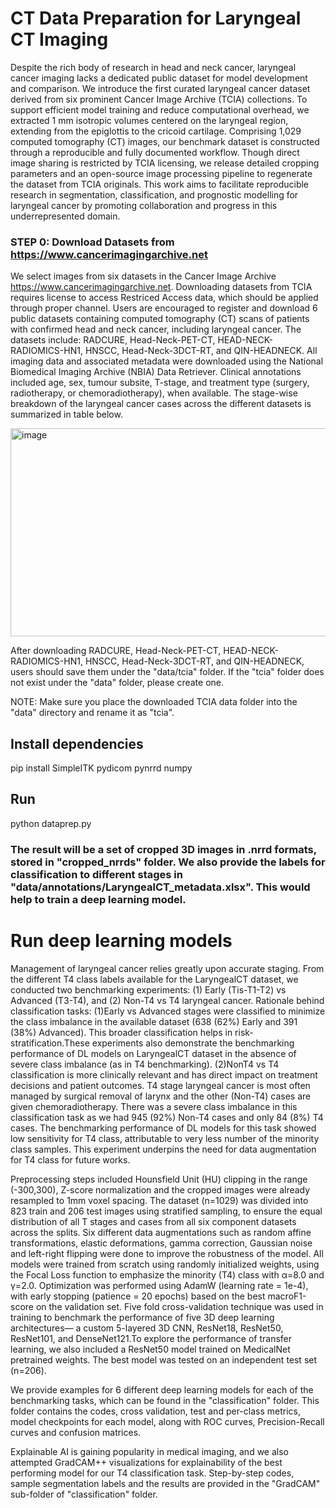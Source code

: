 # CT Data Preparation for Laryngeal CT Imaging

Despite the rich body of research in head and neck cancer, laryngeal cancer imaging lacks a dedicated public dataset for model development and comparison. We introduce the first curated laryngeal cancer dataset derived from six prominent Cancer Image Archive (TCIA) collections. To support efficient model training and reduce computational overhead, we extracted 1 mm isotropic volumes centered on the laryngeal region, extending from the epiglottis to the cricoid cartilage. Comprising 1,029 computed tomography (CT) images, our benchmark dataset is constructed through a reproducible and fully documented workflow. Though direct image sharing is restricted by TCIA licensing, we release detailed cropping parameters and an open-source image processing pipeline to regenerate the dataset from TCIA originals. This work aims to facilitate reproducible research in segmentation, classification, and prognostic modelling for laryngeal cancer by promoting collaboration and progress in this underrepresented domain.

### STEP 0: Download Datasets from https://www.cancerimagingarchive.net

We select images from six datasets in the Cancer Image Archive https://www.cancerimagingarchive.net. Downloading datasets from TCIA requires license to access Restriced Access data, which should be applied through proper channel. Users are encouraged to register and download 6 public datasets containing computed tomography (CT) scans of patients with confirmed head and neck cancer, including laryngeal cancer. The datasets include: RADCURE, Head-Neck-PET-CT, HEAD-NECK-RADIOMICS-HN1, HNSCC, Head-Neck-3DCT-RT, and QIN-HEADNECK.  All imaging data and associated metadata were downloaded using the National Biomedical Imaging Archive (NBIA) Data Retriever. Clinical annotations included age, sex, tumour subsite, T-stage, and treatment type (surgery, radiotherapy, or chemoradiotherapy), when available. The stage-wise breakdown of the laryngeal cancer cases across the different datasets is summarized in table below.

<img width="782" height="333" alt="image" src="https://github.com/user-attachments/assets/11656225-b838-4a8b-af15-0fce2add419d" />

After downloading RADCURE, Head-Neck-PET-CT, HEAD-NECK-RADIOMICS-HN1, HNSCC, Head-Neck-3DCT-RT, and QIN-HEADNECK, users should save them under the "data/tcia" folder. If the "tcia" folder does not exist under the "data" folder, please create one.


NOTE: Make sure you place the downloaded TCIA data folder into the "data" directory and rename it as "tcia".

## Install dependencies

pip install SimpleITK pydicom pynrrd numpy 

## Run
python dataprep.py

### The result will be a set of cropped 3D images in .nrrd formats, stored in "cropped_nrrds" folder. We also provide the labels for classification to different stages in "data/annotations/LaryngealCT_metadata.xlsx". This would help to train a deep learning model.

# Run deep learning models
Management of laryngeal cancer relies greatly upon accurate staging. From the different T4 class labels available for the LaryngealCT dataset, we conducted two benchmarking experiments: 
(1) Early (Tis-T1-T2) vs Advanced (T3-T4), and (2) Non-T4 vs T4 laryngeal cancer.
Rationale behind classification tasks: 
(1)Early vs Advanced stages were classified to minimize the class imbalance in the available dataset (638 (62%) Early and 391 (38%) Advanced). This broader classification helps in risk-stratification.These experiments also demonstrate the benchmarking performance of DL models on LaryngealCT dataset in the absence of severe class imbalance (as in T4 benchmarking).
(2)NonT4 vs T4 classification is more clinically relevant and has direct impact on treatment decisions and patient outcomes. T4 stage laryngeal cancer is most often managed by surgical removal of larynx and the other (Non-T4) cases are given chemoradiotherapy. There was a severe class imbalance in this classification task as we had 945 (92%) Non-T4 cases and only 84 (8%) T4 cases. The benchmarking performance of DL models for this task showed low sensitivity for T4 class, attributable to very less number of the minority class samples. This experiment underpins the need for data augmentation for T4 class for future works.

Preprocessing steps included Hounsfield Unit (HU) clipping in the range (-300,300), Z-score normalization and the cropped images were already resampled to 1mm voxel spacing. The dataset (n=1029) was divided into 823 train and 206 test images using stratified sampling, to ensure the equal distribution of all T stages and cases from all six component datasets across the splits. Six different data augmentations such as random affine transformations, elastic deformations, gamma correction, Gaussian noise and left-right flipping were done to improve the robustness of the model. All models were trained from scratch using randomly initialized weights, using the Focal Loss function to emphasize the minority (T4) class with α=8.0 and γ=2.0. Optimization was performed using AdamW (learning rate = 1e-4), with early stopping (patience = 20 epochs) based on the best macroF1-score on the validation set. Five fold cross-validation technique was used in training to benchmark the performance of five 3D deep learning architectures— a custom 5-layered 3D CNN, ResNet18, ResNet50, ResNet101, and DenseNet121.To explore the performance of transfer learning, we also included a ResNet50 model trained on MedicalNet pretrained weights. The best model was tested on an independent test set (n=206).

We provide examples for 6 different deep learning models for each of the benchmarking tasks, which can be found in the "classification" folder. This folder contains the codes, cross validation, test and per-class metrics, model checkpoints for each model, along with ROC curves, Precision-Recall curves and confusion matrices.

Explainable AI is gaining popularity in medical imaging, and we also attempted GradCAM++ visualizations for explainability of the best performing model for our T4 classification task. Step-by-step codes, sample segmentation labels and the results are provided in the "GradCAM" sub-folder of "classification" folder.

